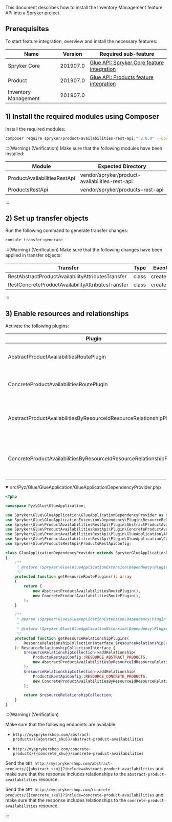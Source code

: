 This document describes how to install the Inventory Management feature API into a Spryker project.

## Prerequisites

To start feature integration, overview and install the necessary features:

| Name | Version | Required sub-feature |
| --- | --- | --- |
| Spryker Core| 201907.0| [Glue API: Spryker Core feature integration](https://documentation.spryker.com/docs/glue-api-spryker-core-feature-integration)| 
| Product | 201907.0 | [Glue API: Products feature integration](https://documentation.spryker.com/docs/glue-api-products-feature-integration) | 
|Inventory Management| 201907.0| |

  

## 1) Install the required modules using Composer

Install the required modules:
```bash
composer require spryker/product-availabilities-rest-api:"^2.0.0" --update-with-dependencies
```
  
:::(Warning) (Verification)
Make sure that the following modules have been installed:


| Module | Expected Directory |
| --- | --- |
| ProductAvailabilitiesRestApi| vendor/spryker/product-availabilities-rest-api| 
| ProductsRestApi| vendor/spryker/products-rest-api |
:::
## 2) Set up transfer objects

Run the following command to generate transfer changes:
```bash
console transfer:generate
```
  
:::(Warning) (Verification)
Make sure that the following changes have been applied in transfer objects:

| Transfer| Type| Event| Path|
| --- | --- | --- | --- |
| RestAbstractProductAvailabilityAttributesTransfer| class| created| src/Generated/Shared/Transfer/RestAbstractProductAvailabilityAttributesTransfer| 
| RestConcreteProductAvailabilityAttributesTransfer| class| created| src/Generated/Shared/Transfer/RestConcreteProductAvailabilityAttributesTransfer|

:::

## 3) Enable resources and relationships

Activate the following plugins:  



| Plugin | Specification | Prerequisites | Namespace | 
| --- | --- | --- | --- | 
|AbstractProductAvailabilitiesRoutePlugin | Registers the abstract product availabilities resource. | None | Spryker\Glue\ProductAvailabilitiesRestApi\Plugin |
| ConcreteProductAvailabilitiesRoutePlugin | Registers the concrete product availabilities resource. | None | Spryker\Glue\ProductAvailabilitiesRestApi\Plugin | 
| AbstractProductAvailabilitiesByResourceIdResourceRelationshipPlugin | Adds the abstract product availability resource as a relationship to the abstract product resource. | None | Spryker\Glue\ProductAvailabilitiesRestApi\Plugin\GlueApplication |
| ConcreteProductAvailabilitiesByResourceIdResourceRelationshipPlugin | Adds the concrete product availability resource as a relationship to the concrete product resource. | None |Spryker\Glue\ProductAvailabilitiesRestApi\Plugin\GlueApplication |

  
<details open>
    <summary>src/Pyz/Glue/GlueApplication/GlueApplicationDependencyProvider.php</summary>

```php
<?php

namespace Pyz\Glue\GlueApplication;

use Spryker\Glue\GlueApplication\GlueApplicationDependencyProvider as SprykerGlueApplicationDependencyProvider;
use Spryker\Glue\GlueApplicationExtension\Dependency\Plugin\ResourceRelationshipCollectionInterface;
use Spryker\Glue\ProductAvailabilitiesRestApi\Plugin\AbstractProductAvailabilitiesRoutePlugin;
use Spryker\Glue\ProductAvailabilitiesRestApi\Plugin\ConcreteProductAvailabilitiesRoutePlugin;
use Spryker\Glue\ProductAvailabilitiesRestApi\Plugin\GlueApplication\AbstractProductAvailabilitiesByResourceIdResourceRelationshipPlugin;
use Spryker\Glue\ProductAvailabilitiesRestApi\Plugin\GlueApplication\ConcreteProductAvailabilitiesByResourceIdResourceRelationshipPlugin;
use Spryker\Glue\ProductsRestApi\ProductsRestApiConfig;

class GlueApplicationDependencyProvider extends SprykerGlueApplicationDependencyProvider
{
    /**
     * @return \Spryker\Glue\GlueApplicationExtension\Dependency\Plugin\ResourceRoutePluginInterface[]
     */
    protected function getResourceRoutePlugins(): array
    {
        return [
            new AbstractProductAvailabilitiesRoutePlugin(),
            new ConcreteProductAvailabilitiesRoutePlugin(),
        ];
    }

    /**
     * @param \Spryker\Glue\GlueApplicationExtension\Dependency\Plugin\ResourceRelationshipCollectionInterface $resourceRelationshipCollection
     *
     * @return \Spryker\Glue\GlueApplicationExtension\Dependency\Plugin\ResourceRelationshipCollectionInterface
     */
    protected function getResourceRelationshipPlugins(
        ResourceRelationshipCollectionInterface $resourceRelationshipCollection
    ): ResourceRelationshipCollectionInterface {
        $resourceRelationshipCollection->addRelationship(
            ProductsRestApiConfig::RESOURCE_ABSTRACT_PRODUCTS,
            new AbstractProductAvailabilitiesByResourceIdResourceRelationshipPlugin()
        );
        $resourceRelationshipCollection->addRelationship(
            ProductsRestApiConfig::RESOURCE_CONCRETE_PRODUCTS,
            new ConcreteProductAvailabilitiesByResourceIdResourceRelationshipPlugin()
        );

        return $resourceRelationshipCollection;
    }
}
```

</details>
:::(Warning) (Verification)

Make sure that the following endpoints are available:

*   `http://mysprykershop.com/abstract-products/{{abstract_sku}}/abstract-product-availabilities`
    
*   `http://mysprykershop.com/concrete-products/{{concrete_sku}}/concrete-product-availabilities`
    

Send the `GET http://mysprykershop.com/abstract-products/{{abstract_sku}}?include=abstract-product-availabilities` and make sure that the response includes relationships to the `abstract-product-availabilities` resource.

Send the `GET http://mysprykershop.com/concrete-products/{{concrete_sku}}?include=concrete-product-availabilities` and make sure that the response includes relationships to the `concrete-product-availabilities` resource.

:::  
